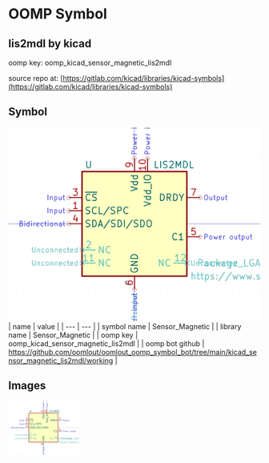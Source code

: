 # OOMP Symbol  
## lis2mdl  by kicad  
  
oomp key: oomp_kicad_sensor_magnetic_lis2mdl  
  
source repo at: [https://gitlab.com/kicad/libraries/kicad-symbols](https://gitlab.com/kicad/libraries/kicad-symbols)  
## Symbol  
  
[![working.png](working_600.png)](working.png)  
| name | value | 
| --- | --- | 
| symbol name | Sensor_Magnetic | 
| library name | Sensor_Magnetic | 
| oomp key | oomp_kicad_sensor_magnetic_lis2mdl | 
| oomp bot github | https://github.com/oomlout/oomlout_oomp_symbol_bot/tree/main/kicad_sensor_magnetic_lis2mdl/working | 
## Images  
  
[![working.png](working_140.png)](working.png)  
